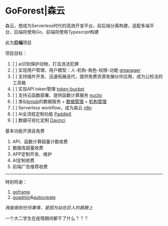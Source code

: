 # GoForest|森云

森云，想成为Serverless时代的高效开发平台，前后端分离构建，适配多端平台，后端将使用*Go*、前端将使用*Typescript*构建

此为**后端**项目

项目目标：
1. [ ] ai识别保护动物，打击违法犯罪
2. [ ] 实现用户管理，用户模型：人-机构-角色-权限-功能   [gmanager](https://github.com/goflyfox/gmanager)
3. [ ] 支持插件开发、迅速拓展迭代，提供免费资源发展伙伴应用，成为公检法的工具箱
4. [ ] 实现API token管理 [token-bucket](https://github.com/juju/ratelimit)
5. [ ] 支持云函数部署、提供函数计算服务 [nuclio](https://github.com/nuclio/nuclio)
6. [ ] 类似[bmob](https://www.bmob.cn/)的数据服务 + [数据管理](https://github.com/CrazyRocks/goadmin) + [机构管理](https://github.com/goflyfox/gmanager)
7. [ ] Serverless workflow，成为森云 [n8n](https://github.com/n8n-io/n8n)
8. [ ] AI全流程定制功能 [PaddleX](https://github.com/PaddlePaddle/PaddleX)
9. [ ] 数据可视化定制 [Davinci](https://github.com/edp963/davinci)


基本功能开源且免费
1. API、函数计算超量计数收费
2. 数据库超量收费
3. APP定制开发、维护
4. AI定制收费
5. 前端广告推荐收费

---
特别鸣谢：

1. [goframe](https://github.com/gogf/gf)
2. [goadmin](https://github.com/CrazyRocks/goadmin)&[autocreate](https://github.com/CrazyRocks/autocreate)

*我能做到任何事情，是因为站在巨人的肩膀上*

一个大二学生在疫情期间都干了什么？？？
